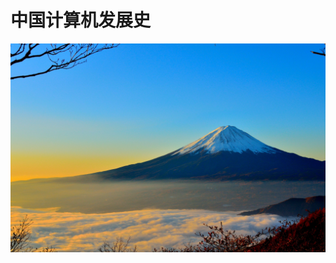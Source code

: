# 中国计算机发展史

![img1](https://github.com/sunlixin468/IntelligentEmbededSystemHomework/blob/main/img/test01/pexels-pixabay-46253.jpg)

